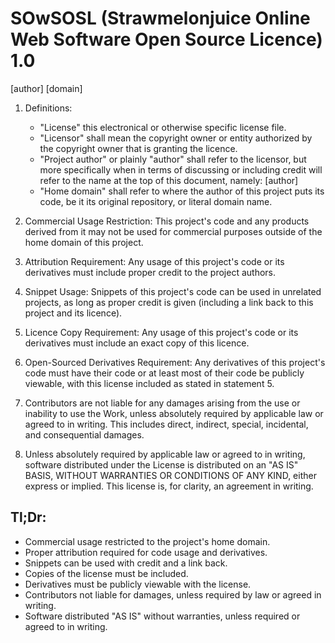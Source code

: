 # SOwSOSL (Strawmelonjuice Online Web Software Open Source Licence) 1.0

[author]
[domain]

1. Definitions:
    - "License" this electronical or otherwise specific license file.
    - "Licensor" shall mean the copyright owner or entity authorized by
    the copyright owner that is granting the licence.
    - "Project author" or plainly "author" shall refer to the licensor, but more specifically when in terms of discussing or including credit will refer to the name at the top of this document, namely: [author]
    - "Home domain" shall refer to where the author of this project puts its code, be it its original repository, or literal domain name.

3. Commercial Usage Restriction: This project's code and any products derived from it may not be used for commercial purposes outside of the home domain of this project.

4. Attribution Requirement: Any usage of this project's code or its derivatives must include proper credit to the project authors.

5. Snippet Usage: Snippets of this project's code can be used in unrelated projects, as long as proper credit is given (including a link back to this project and its licence).

6. Licence Copy Requirement: Any usage of this project's code or its derivatives must include an exact copy of this licence.

7. Open-Sourced Derivatives Requirement: Any derivatives of this project's code must have their code or at least most of their code be publicly viewable, with this license included as stated in statement 5.

8. Contributors are not liable for any damages arising from the use or inability to use the Work, unless absolutely required by applicable law or agreed to in writing. This includes direct, indirect, special, incidental, and consequential damages.

9. Unless absolutely required by applicable law or agreed to in writing, software distributed under the License is distributed on an "AS IS" BASIS, WITHOUT WARRANTIES OR CONDITIONS OF ANY KIND, either express or implied. This license is, for clarity, an agreement in writing.

## Tl;Dr:
- Commercial usage restricted to the project's home domain.
- Proper attribution required for code usage and derivatives.
- Snippets can be used with credit and a link back.
- Copies of the license must be included.
- Derivatives must be publicly viewable with the license.
- Contributors not liable for damages, unless required by law or agreed in writing.
- Software distributed "AS IS" without warranties, unless required or agreed to in writing.
